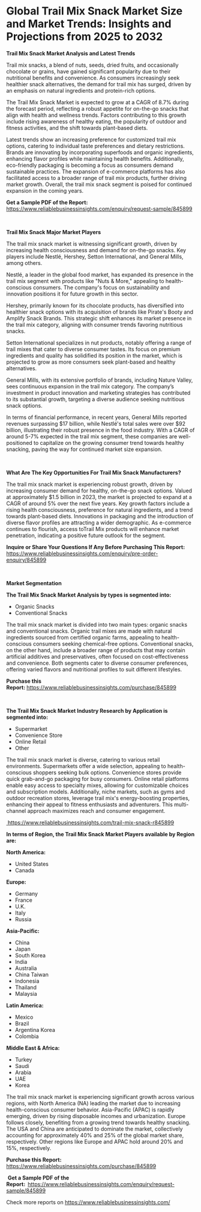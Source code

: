 <p><h1>Global Trail Mix Snack Market Size and Market Trends: Insights and Projections from 2025 to 2032</h1></p><p><strong>Trail Mix Snack Market Analysis and Latest Trends</strong></p>
<p><p>Trail mix snacks, a blend of nuts, seeds, dried fruits, and occasionally chocolate or grains, have gained significant popularity due to their nutritional benefits and convenience. As consumers increasingly seek healthier snack alternatives, the demand for trail mix has surged, driven by an emphasis on natural ingredients and protein-rich options.</p><p>The Trail Mix Snack Market is expected to grow at a CAGR of 8.7% during the forecast period, reflecting a robust appetite for on-the-go snacks that align with health and wellness trends. Factors contributing to this growth include rising awareness of healthy eating, the popularity of outdoor and fitness activities, and the shift towards plant-based diets. </p><p>Latest trends show an increasing preference for customized trail mix options, catering to individual taste preferences and dietary restrictions. Brands are innovating by incorporating superfoods and organic ingredients, enhancing flavor profiles while maintaining health benefits. Additionally, eco-friendly packaging is becoming a focus as consumers demand sustainable practices. The expansion of e-commerce platforms has also facilitated access to a broader range of trail mix products, further driving market growth. Overall, the trail mix snack segment is poised for continued expansion in the coming years.</p></p>
<p><strong>Get a Sample PDF of the Report:&nbsp;</strong> <a href="https://www.reliablebusinessinsights.com/enquiry/request-sample/845899?utm_campaign=2731&utm_medium=2&utm_source=Github&utm_content=ia&utm_term=07042025&utm_id=trail-mix-snack">https://www.reliablebusinessinsights.com/enquiry/request-sample/845899</a></p>
<p>&nbsp;</p>
<p><strong>Trail Mix Snack Major Market Players</strong></p>
<p><p>The trail mix snack market is witnessing significant growth, driven by increasing health consciousness and demand for on-the-go snacks. Key players include Nestlé, Hershey, Setton International, and General Mills, among others.</p><p>Nestlé, a leader in the global food market, has expanded its presence in the trail mix segment with products like "Nuts & More," appealing to health-conscious consumers. The company's focus on sustainability and innovation positions it for future growth in this sector.</p><p>Hershey, primarily known for its chocolate products, has diversified into healthier snack options with its acquisition of brands like Pirate's Booty and Amplify Snack Brands. This strategic shift enhances its market presence in the trail mix category, aligning with consumer trends favoring nutritious snacks.</p><p>Setton International specializes in nut products, notably offering a range of trail mixes that cater to diverse consumer tastes. Its focus on premium ingredients and quality has solidified its position in the market, which is projected to grow as more consumers seek plant-based and healthy alternatives.</p><p>General Mills, with its extensive portfolio of brands, including Nature Valley, sees continuous expansion in the trail mix category. The company’s investment in product innovation and marketing strategies has contributed to its substantial growth, targeting a diverse audience seeking nutritious snack options.</p><p>In terms of financial performance, in recent years, General Mills reported revenues surpassing $17 billion, while Nestlé's total sales were over $92 billion, illustrating their robust presence in the food industry. With a CAGR of around 5-7% expected in the trail mix segment, these companies are well-positioned to capitalize on the growing consumer trend towards healthy snacking, paving the way for continued market size expansion.</p></p>
<p>&nbsp;</p>
<p><strong>What Are The Key Opportunities For Trail Mix Snack Manufacturers?</strong></p>
<p><p>The trail mix snack market is experiencing robust growth, driven by increasing consumer demand for healthy, on-the-go snack options. Valued at approximately $1.5 billion in 2023, the market is projected to expand at a CAGR of around 5% over the next five years. Key growth factors include a rising health consciousness, preference for natural ingredients, and a trend towards plant-based diets. Innovations in packaging and the introduction of diverse flavor profiles are attracting a wider demographic. As e-commerce continues to flourish, access toTrail Mix products will enhance market penetration, indicating a positive future outlook for the segment.</p></p>
<p><strong>Inquire or Share Your Questions If Any Before Purchasing This Report:</strong> <a href="https://www.reliablebusinessinsights.com/enquiry/pre-order-enquiry/845899?utm_campaign=2731&utm_medium=2&utm_source=Github&utm_content=ia&utm_term=07042025&utm_id=trail-mix-snack">https://www.reliablebusinessinsights.com/enquiry/pre-order-enquiry/845899</a></p>
<p>&nbsp;</p>
<p><strong>Market Segmentation</strong></p>
<p><strong>The Trail Mix Snack Market Analysis by types is segmented into:</strong></p>
<p><ul><li>Organic Snacks</li><li>Conventional Snacks</li></ul></p>
<p><p>The trail mix snack market is divided into two main types: organic snacks and conventional snacks. Organic trail mixes are made with natural ingredients sourced from certified organic farms, appealing to health-conscious consumers seeking chemical-free options. Conventional snacks, on the other hand, include a broader range of products that may contain artificial additives and preservatives, often focused on cost-effectiveness and convenience. Both segments cater to diverse consumer preferences, offering varied flavors and nutritional profiles to suit different lifestyles.</p></p>
<p><strong>Purchase this Report:&nbsp;</strong><a href="https://www.reliablebusinessinsights.com/purchase/845899?utm_campaign=2731&utm_medium=2&utm_source=Github&utm_content=ia&utm_term=07042025&utm_id=trail-mix-snack">https://www.reliablebusinessinsights.com/purchase/845899</a></p>
<p>&nbsp;</p>
<p><strong>The Trail Mix Snack Market Industry Research by Application is segmented into:</strong></p>
<p><ul><li>Supermarket</li><li>Convenience Store</li><li>Online Retail</li><li>Other</li></ul></p>
<p><p>The trail mix snack market is diverse, catering to various retail environments. Supermarkets offer a wide selection, appealing to health-conscious shoppers seeking bulk options. Convenience stores provide quick grab-and-go packaging for busy consumers. Online retail platforms enable easy access to specialty mixes, allowing for customizable choices and subscription models. Additionally, niche markets, such as gyms and outdoor recreation stores, leverage trail mix's energy-boosting properties, enhancing their appeal to fitness enthusiasts and adventurers. This multi-channel approach maximizes reach and consumer engagement.</p></p>
<p><a href="https://www.reliablebusinessinsights.com/trail-mix-snack-r845899?utm_campaign=2731&utm_medium=2&utm_source=Github&utm_content=ia&utm_term=07042025&utm_id=trail-mix-snack">&nbsp;https://www.reliablebusinessinsights.com/trail-mix-snack-r845899</a></p>
<p><strong>In terms of Region, the Trail Mix Snack Market Players available by Region are:</strong></p>
<p>
    <p> <strong> North America: </strong>
        <ul>
            <li>United States</li>
            <li>Canada</li>
        </ul>
        </p> 
    <p> <strong> Europe: </strong>
        <ul>
            <li>Germany</li>
            <li>France</li>
            <li>U.K.</li>
            <li>Italy</li>
            <li>Russia</li>
        </ul>
        </p> 
    <p> <strong> Asia-Pacific: </strong>
        <ul>
            <li>China</li>
            <li>Japan</li>
            <li>South Korea</li>
            <li>India</li>
            <li>Australia</li>
            <li>China Taiwan</li>
            <li>Indonesia</li>
            <li>Thailand</li>
            <li>Malaysia</li>
        </ul>
        </p> 
    <p> <strong> Latin America: </strong>
        <ul>
            <li>Mexico</li>
            <li>Brazil</li>
            <li>Argentina Korea</li>
            <li>Colombia</li>
        </ul>
        </p> 
    <p> <strong> Middle East & Africa: </strong>
        <ul>
            <li>Turkey</li>
            <li>Saudi</li>
            <li>Arabia</li>
            <li>UAE</li>
            <li>Korea</li>
        </ul>
    </p>
    </p>
<p><p>The trail mix snack market is experiencing significant growth across various regions, with North America (NA) leading the market due to increasing health-conscious consumer behavior. Asia-Pacific (APAC) is rapidly emerging, driven by rising disposable incomes and urbanization. Europe follows closely, benefiting from a growing trend towards healthy snacking. The USA and China are anticipated to dominate the market, collectively accounting for approximately 40% and 25% of the global market share, respectively. Other regions like Europe and APAC hold around 20% and 15%, respectively.</p></p>
<p><strong>Purchase this Report: </strong><a href="https://www.reliablebusinessinsights.com/purchase/845899?utm_campaign=2731&utm_medium=2&utm_source=Github&utm_content=ia&utm_term=07042025&utm_id=trail-mix-snack">https://www.reliablebusinessinsights.com/purchase/845899</a></p>
<p>&nbsp;<strong>Get a Sample PDF of the Report:&nbsp;&nbsp;</strong><a href="https://www.reliablebusinessinsights.com/enquiry/request-sample/845899?utm_campaign=2731&utm_medium=2&utm_source=Github&utm_content=ia&utm_term=07042025&utm_id=trail-mix-snack">https://www.reliablebusinessinsights.com/enquiry/request-sample/845899</a></p>
<p><strong></strong></p>
<p>Check more reports on <a href="https://www.reliablebusinessinsights.com/?utm_campaign=2731&utm_medium=2&utm_source=Github&utm_content=ia&utm_term=07042025&utm_id=trail-mix-snack">https://www.reliablebusinessinsights.com/</a></p>